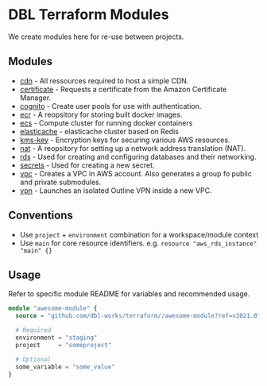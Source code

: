 # DBL Terraform Modules

We create modules here for re-use between projects.



## Modules

- [cdn](cdn/README.md) - All ressources required to host a simple CDN.
- [certificate](certificate/README.md) - Requests a certificate from the Amazon Certificate Manager.
- [cognito](cognito/README.md) - Create user pools for use with authentication.
- [ecr](ecr/README.md) - A reopsitory for storing built docker images.
- [ecs](ecs/README.md) - Compute cluster for running docker containers
- [elasticache](elasticache/README.md) - elasticache cluster based on Redis
- [kms-key](kms-key/README.md) - Encryption keys for securing various AWS resources.
- [nat](nat/README.md) - A reopsitory for setting up a network address translation (NAT).
- [rds](rds/README.md) - Used for creating and configuring databases and their networking.
- [secrets](secrets/README.md) - Used for creating a new secret.
- [vpc](vpc/README.md) - Creates a VPC in AWS account. Also generates a group fo public and private submodules.
- [vpn](vpn/README.md) - Launches an isolated Outline VPN inside a new VPC.



## Conventions

- Use `project` + `environment` combination for a workspace/module context
- Use `main` for core resource identifiers. e.g. `resource "aws_rds_instance" "main" {}`


## Usage

Refer to specific module README for variables and recommended usage.

```terraform
module "awesome-module" {
  source = "github.com/dbl-works/terraform//awesome-module?ref=v2021.07.05"

  # Required
  environment = "staging"
  project     = "someproject"

  # Optional
  some_variable = "some_value"
}
```
